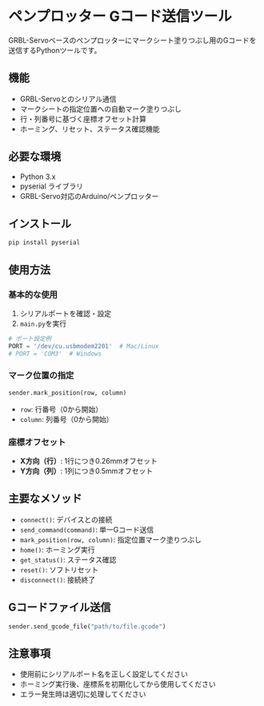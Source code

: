 # ペンプロッター Gコード送信ツール

GRBL-Servoベースのペンプロッターにマークシート塗りつぶし用のGコードを送信するPythonツールです。

## 機能

- GRBL-Servoとのシリアル通信
- マークシートの指定位置への自動マーク塗りつぶし
- 行・列番号に基づく座標オフセット計算
- ホーミング、リセット、ステータス確認機能

## 必要な環境

- Python 3.x
- pyserial ライブラリ
- GRBL-Servo対応のArduino/ペンプロッター

## インストール

```bash
pip install pyserial
```

## 使用方法

### 基本的な使用

1. シリアルポートを確認・設定
2. `main.py`を実行

```python
# ポート設定例
PORT = '/dev/cu.usbmodem2201'  # Mac/Linux
# PORT = 'COM3'  # Windows
```

### マーク位置の指定

```python
sender.mark_position(row, column)
```

- `row`: 行番号（0から開始）
- `column`: 列番号（0から開始）

### 座標オフセット

- **X方向（行）**: 1行につき0.26mmオフセット
- **Y方向（列）**: 1列につき0.5mmオフセット

## 主要なメソッド

- `connect()`: デバイスとの接続
- `send_command(command)`: 単一Gコード送信
- `mark_position(row, column)`: 指定位置マーク塗りつぶし
- `home()`: ホーミング実行
- `get_status()`: ステータス確認
- `reset()`: ソフトリセット
- `disconnect()`: 接続終了

## Gコードファイル送信

```python
sender.send_gcode_file("path/to/file.gcode")
```

## 注意事項

- 使用前にシリアルポート名を正しく設定してください
- ホーミング実行後、座標系を初期化してから使用してください
- エラー発生時は適切に処理してください